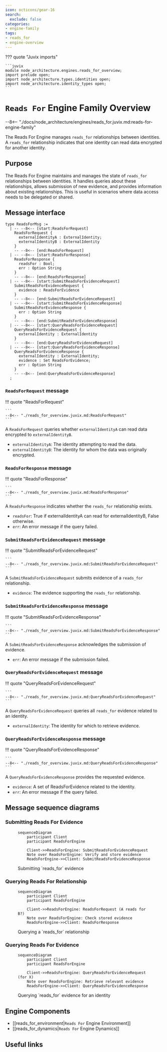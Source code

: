 ```yaml
---
icon: octicons/gear-16
search:
  exclude: false
categories:
- engine-family
tags:
- reads_for
- engine-overview
---
```


??? quote "Juvix imports"

    ```juvix
    module node_architecture.engines.reads_for_overview;
    import prelude open;
    import node_architecture.types.identities open;
    import node_architecture.identity_types open;
    ```

# `Reads For` Engine Family Overview

--8<-- "./docs/node_architecture/engines/reads_for.juvix.md:reads-for-engine-family"

The Reads For Engine manages `reads_for` relationships between identities. A `reads_for` relationship indicates that one identity can read data encrypted for another identity.

## Purpose

The Reads For Engine maintains and manages the state of `reads_for` relationships between identities. It handles queries about these relationships, allows submission of new evidence, and provides information about existing relationships. This is useful in scenarios where data access needs to be delegated or shared.

## Message interface

<!-- --8<-- [start:ReadsForMsg] -->
```juvix
type ReadsForMsg :=
  | -- --8<-- [start:ReadsForRequest]
    ReadsForRequest {
      externalIdentityA : ExternalIdentity;
      externalIdentityB : ExternalIdentity
    }
    -- --8<-- [end:ReadsForRequest]
  | -- --8<-- [start:ReadsForResponse]
    ReadsForResponse {
      readsFor : Bool;
      err : Option String
    }
    -- --8<-- [end:ReadsForResponse]
  | -- --8<-- [start:SubmitReadsForEvidenceRequest]
    SubmitReadsForEvidenceRequest {
      evidence : ReadsForEvidence
    }
    -- --8<-- [end:SubmitReadsForEvidenceRequest]
  | -- --8<-- [start:SubmitReadsForEvidenceResponse]
    SubmitReadsForEvidenceResponse {
      err : Option String
    }
    -- --8<-- [end:SubmitReadsForEvidenceResponse]
  | -- --8<-- [start:QueryReadsForEvidenceRequest]
    QueryReadsForEvidenceRequest {
      externalIdentity : ExternalIdentity
    }
    -- --8<-- [end:QueryReadsForEvidenceRequest]
  | -- --8<-- [start:QueryReadsForEvidenceResponse]
    QueryReadsForEvidenceResponse {
      externalIdentity : ExternalIdentity;
      evidence : Set ReadsForEvidence;
      err : Option String
    }
    -- --8<-- [end:QueryReadsForEvidenceResponse]
  ;
```
<!-- --8<-- [end:ReadsForMsg] -->

### `ReadsForRequest` message

!!! quote "ReadsForRequest"

    ```
    --8<-- "./reads_for_overview.juvix.md:ReadsForRequest"
    ```

A `ReadsForRequest` queries whether `externalIdentityA` can read data encrypted to `externalIdentityB`.

- `externalIdentityA`: The identity attempting to read the data.
- `externalIdentityB`: The identity for whom the data was originally encrypted.

### `ReadsForResponse` message

!!! quote "ReadsForResponse"

    ```
    --8<-- "./reads_for_overview.juvix.md:ReadsForResponse"
    ```

A `ReadsForResponse` indicates whether the `reads_for` relationship exists.

- `readsFor`: True if externalIdentityA can read for externalIdentityB, False otherwise.
- `err`: An error message if the query failed.

### `SubmitReadsForEvidenceRequest` message

!!! quote "SubmitReadsForEvidenceRequest"

    ```
    --8<-- "./reads_for_overview.juvix.md:SubmitReadsForEvidenceRequest"
    ```

A `SubmitReadsForEvidenceRequest` submits evidence of a `reads_for` relationship.

- `evidence`: The evidence supporting the `reads_for` relationship.

### `SubmitReadsForEvidenceResponse` message

!!! quote "SubmitReadsForEvidenceResponse"

    ```
    --8<-- "./reads_for_overview.juvix.md:SubmitReadsForEvidenceResponse"
    ```

A `SubmitReadsForEvidenceResponse` acknowledges the submission of evidence.

- `err`: An error message if the submission failed.

### `QueryReadsForEvidenceRequest` message

!!! quote "QueryReadsForEvidenceRequest"

    ```
    --8<-- "./reads_for_overview.juvix.md:QueryReadsForEvidenceRequest"
    ```

A `QueryReadsForEvidenceRequest` queries all `reads_for` evidence related to an identity.

- `externalIdentity`: The identity for which to retrieve evidence.

### `QueryReadsForEvidenceResponse` message

!!! quote "QueryReadsForEvidenceResponse"

    ```
    --8<-- "./reads_for_overview.juvix.md:QueryReadsForEvidenceResponse"
    ```

A `QueryReadsForEvidenceResponse` provides the requested evidence.

- `evidence`: A set of ReadsForEvidence related to the identity.
- `err`: An error message if the query failed.

## Message sequence diagrams

### Submitting Reads For Evidence

<!-- --8<-- [start:message-sequence-diagram-submit] -->
<figure markdown="span">

```mermaid
sequenceDiagram
    participant Client
    participant ReadsForEngine

    Client->>ReadsForEngine: SubmitReadsForEvidenceRequest
    Note over ReadsForEngine: Verify and store evidence
    ReadsForEngine->>Client: SubmitReadsForEvidenceResponse
```

<figcaption markdown="span">
Submitting `reads_for` evidence
</figcaption>
</figure>
<!-- --8<-- [end:message-sequence-diagram-submit] -->

### Querying Reads For Relationship

<!-- --8<-- [start:message-sequence-diagram-query-relationship] -->
<figure markdown="span">

```mermaid
sequenceDiagram
    participant Client
    participant ReadsForEngine

    Client->>ReadsForEngine: ReadsForRequest (A reads for B?)
    Note over ReadsForEngine: Check stored evidence
    ReadsForEngine->>Client: ReadsForResponse
```

<figcaption markdown="span">
Querying a `reads_for` relationship
</figcaption>
</figure>
<!-- --8<-- [end:message-sequence-diagram-query-relationship] -->

### Querying Reads For Evidence

<!-- --8<-- [start:message-sequence-diagram-query-evidence] -->
<figure markdown="span">

```mermaid
sequenceDiagram
    participant Client
    participant ReadsForEngine

    Client->>ReadsForEngine: QueryReadsForEvidenceRequest (for X)
    Note over ReadsForEngine: Retrieve relevant evidence
    ReadsForEngine->>Client: QueryReadsForEvidenceResponse
```

<figcaption markdown="span">
Querying `reads_for` evidence for an identity
</figcaption>
</figure>
<!-- --8<-- [end:message-sequence-diagram-query-evidence] -->

## Engine Components

- [[reads_for_environment|`Reads For` Engine Environment]]
- [[reads_for_dynamics|`Reads For` Engine Dynamics]]

## Useful links
